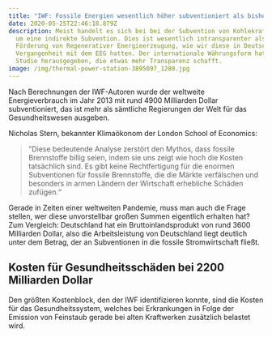 ```yaml
---
title: "IWF: Fossile Energien wesentlich höher subventioniert als bisher angenommen"
date: 2020-05-25T22:46:18.879Z
description: Meist handelt es sich bei bei der Subvention von Kohlekraftwerken
  um eine indirekte Subvention. Dies ist wesentlich intransparenter als die
  Förderung von Regenerativer Energieerzeugung, wie wir diese in Deutschland in
  Vergangenheit mit dem EEG hatten. Der internationale Währungsform hat nun eine
  Studie herausgegeben, die etwas mehr Transparenz schafft.
image: /img/thermal-power-station-3895097_1280.jpg
---
```

Nach Berechnungen der IWF-Autoren wurde der weltweite Energieverbrauch im Jahr 2013 mit rund 4900 Milliarden Dollar subventioniert, das ist mehr als sämtliche Regierungen der Welt für das Gesundheitswesen ausgeben. 

Nicholas Stern, bekannter Klimaökonom der London School of Economics: 

> ”Diese bedeutende Analyse zerstört den Mythos, dass fossile Brennstoffe billig seien, indem sie uns zeigt wie hoch die Kosten tatsächlich sind. Es gibt keine Rechtfertigung für die enormen Subventionen für fossile Brennstoffe, die die Märkte verfälschen und besonders in armen Ländern der Wirtschaft erhebliche Schäden zufügen.“ 

Gerade in Zeiten einer weltweiten Pandemie, muss man auch die Frage stellen, wer diese unvorstellbar großen Summen eigentlich erhalten hat? Zum Vergleich: Deutschland hat ein Bruttoinlandsprodukt von rund 3600 Milliarden Dollar, also die Arbeitsleistung von Deutschland liegt deutlich unter dem Betrag, der an Subventionen in die fossile Stromwirtschaft fließt.

## Kosten für Gesundheitsschäden bei 2200 Milliarden Dollar

Den größten Kostenblock, den der IWF identifizieren konnte, sind die Kosten für das Gesundheitssystem, welches bei Erkrankungen in Folge der Emission von Feinstaub gerade bei alten Kraftwerken zusätzlich belastet wird.